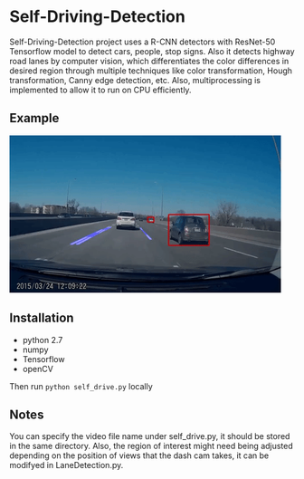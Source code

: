 # Self-Driving-Detection
Self-Driving-Detection project uses a R-CNN detectors with ResNet-50 Tensorflow model to detect cars, people, stop signs.
Also it detects highway road lanes by computer vision, which differentiates the color differences in desired region through multiple techniques like color transformation, Hough transformation, Canny edge detection, etc. 
Also, multiprocessing is implemented to allow it to run on CPU efficiently.
## Example
![](detection.gif)

## Installation
- python 2.7
- numpy
- Tensorflow
- openCV

Then run ```python self_drive.py``` locally

## Notes
You can specify the video file name under self_drive.py, it should be stored in the same directory. Also, the region of interest might need being adjusted depending on the position of views that the dash cam takes, it can be modifyed in LaneDetection.py.

